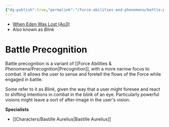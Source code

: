 ```yaml
---
{"dg-publish":true,"permalink":"/force-abilities-and-phenomena/battle-precognition/","tags":["forcepower","light dark universal","offense defense utility","control sense alter"]}
---
```


- [When Eden Was Lost (Ao3)](https://archiveofourown.org/works/19334440/chapters/45992584)
- Also known as *Blink*
# Battle Precognition
Battle precognition is a variant of [[Force Abilities & Phenomena/Precognition\|Precognition]], with a more narrow focus to combat. It allows the user to sense and foretell the flows of the Force while engaged in battle. 

Some refer to it as *Blink*, given the way that a user might foresee and react to shifting intentions in combat in the blink of an eye. Particularly powerful visions might leave a sort of after-image in the user's vision. 

**Specialists**
- [[Characters/Bastille Aurelius\|Bastille Aurelius]]